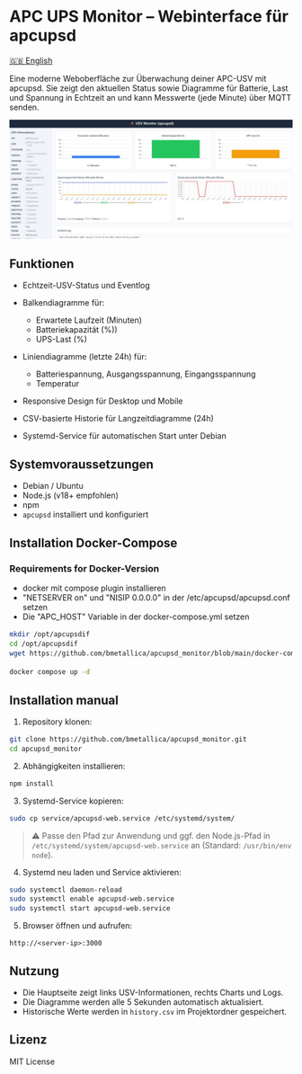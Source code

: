 # APC UPS Monitor – Webinterface für apcupsd

[🇬🇧 English](README.md)

Eine moderne Weboberfläche zur Überwachung deiner APC-USV mit apcupsd. Sie zeigt den aktuellen Status sowie Diagramme für Batterie, Last und Spannung in Echtzeit an und kann Messwerte (jede Minute) über MQTT senden.

![Screenshot](https://raw.githubusercontent.com/bmetallica/apcupsd_monitor/refs/heads/main/apc.jpg)

## Funktionen

* Echtzeit-USV-Status und Eventlog
* Balkendiagramme für:

  * Erwartete Laufzeit (Minuten)
  * Batteriekapazität (%))
  * UPS-Last (%)
* Liniendiagramme (letzte 24h) für:

  * Batteriespannung, Ausgangsspannung, Eingangsspannung
  * Temperatur
* Responsive Design für Desktop und Mobile
* CSV-basierte Historie für Langzeitdiagramme (24h)
* Systemd-Service für automatischen Start unter Debian

## Systemvoraussetzungen

* Debian / Ubuntu
* Node.js (v18+ empfohlen)
* npm
* `apcupsd` installiert und konfiguriert

## Installation Docker-Compose

### Requirements for Docker-Version
- docker mit compose plugin installieren
- "NETSERVER on" und "NISIP 0.0.0.0" in der /etc/apcupsd/apcupsd.conf setzen
- Die "APC_HOST" Variable in der docker-compose.yml setzen
  
```bash
mkdir /opt/apcupsdif
cd /opt/apcupsdif
wget https://github.com/bmetallica/apcupsd_monitor/blob/main/docker-compose.yml

docker compose up -d

```

## Installation manual

1. Repository klonen:

```bash
git clone https://github.com/bmetallica/apcupsd_monitor.git
cd apcupsd_monitor
```

2. Abhängigkeiten installieren:

```bash
npm install
```

3. Systemd-Service kopieren:

```bash
sudo cp service/apcupsd-web.service /etc/systemd/system/
```

> ⚠️ Passe den Pfad zur Anwendung und ggf. den Node.js-Pfad in `/etc/systemd/system/apcupsd-web.service` an (Standard: `/usr/bin/env node`).

4. Systemd neu laden und Service aktivieren:

```bash
sudo systemctl daemon-reload
sudo systemctl enable apcupsd-web.service
sudo systemctl start apcupsd-web.service
```

5. Browser öffnen und aufrufen:

```
http://<server-ip>:3000
```

## Nutzung

* Die Hauptseite zeigt links USV-Informationen, rechts Charts und Logs.
* Die Diagramme werden alle 5 Sekunden automatisch aktualisiert.
* Historische Werte werden in `history.csv` im Projektordner gespeichert.

## Lizenz

MIT License

